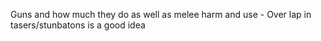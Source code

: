 Guns and how much they do as well as melee harm and use - Over lap in tasers/stunbatons is a good idea
